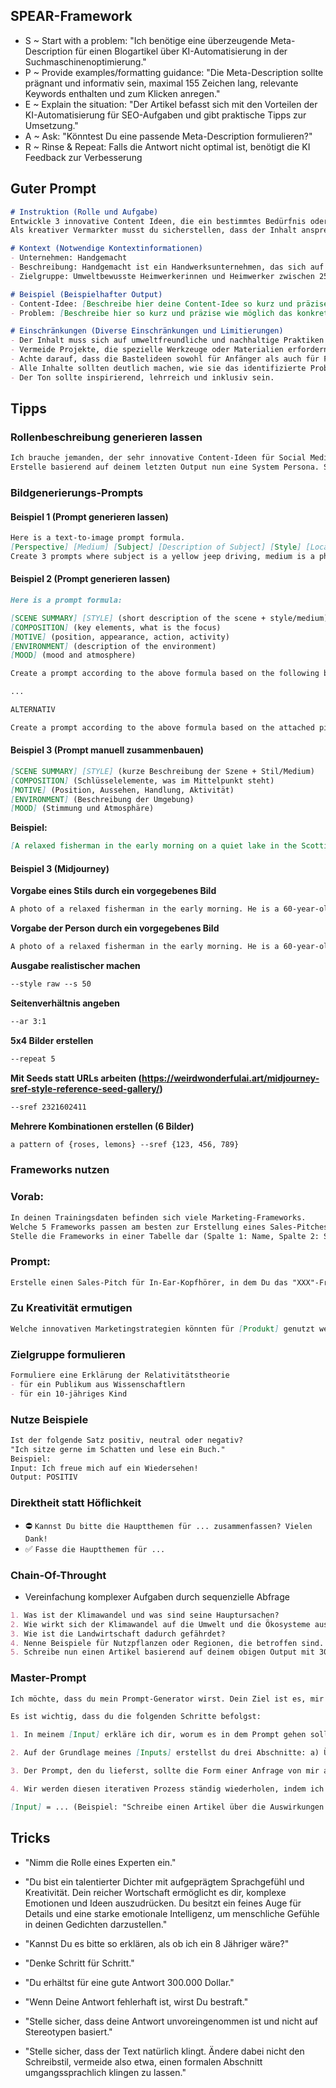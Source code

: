 ## SPEAR-Framework

- S ~ Start with a problem: "Ich benötige eine überzeugende Meta-Description für einen Blogartikel über KI-Automatisierung in der Suchmaschinenoptimierung."
- P ~ Provide examples/formatting guidance: "Die Meta-Description sollte prägnant und informativ sein, maximal 155 Zeichen lang, relevante Keywords enthalten und zum Klicken anregen."
- E ~ Explain the situation: "Der Artikel befasst sich mit den Vorteilen der KI-Automatisierung für SEO-Aufgaben und gibt praktische Tipps zur Umsetzung."
- A ~ Ask: "Könntest Du eine passende Meta-Description formulieren?"
- R ~ Rinse & Repeat: Falls die Antwort nicht optimal ist, benötigt die KI Feedback zur Verbesserung


## Guter Prompt

```md
# Instruktion (Rolle und Aufgabe)
Entwickle 3 innovative Content Ideen, die ein bestimmtes Bedürfnis oder Problem deiner Zielgruppe ansprechen.
Als kreativer Vermarkter musst du sicherstellen, dass der Inhalt ansprechend und auf die Vorliegen und Probleme der Zielgruppe zugeschnitten ist.

# Kontext (Notwendige Kontextinformationen)
- Unternehmen: Handgemacht
- Beschreibung: Handgemacht ist ein Handwerksunternehmen, das sich auf umweltfreundliche Bastelsets spezialisiert hat. Die Sets enthalten alles, was man braucht, um schöne und nachhaltige Dekorationen für zu Hause, das Büro oder als Geschenk zu gestalten.
- Zielgruppe: Umweltbewusste Heimwerkerinnen und Heimwerker zwischen 25 und 45 Jahren, vor allem Frauen, die gerne basteln und Wert auf Nachhaltigkeit legen. Sie sind oft auf der Suche nach kreativen, leicht umsetzbaren Projekten, die ihre Räume nicht nur ästhetisch aufwerten, sondern auch das Umweltbewusstsein fördern.

# Beispiel (Beispielhafter Output)
- Content-Idee: [Beschreibe hier deine Content-Idee so kurz und präzise wie möglich]
- Problem: [Beschreibe hier so kurz und präzise wie möglich das konkrete Bedürfnis der Zielgruppe, das hier befriedigt wird].

# Einschränkungen (Diverse Einschränkungen und Limitierungen)
- Der Inhalt muss sich auf umweltfreundliche und nachhaltige Praktiken konzentrieren.
- Vermeide Projekte, die spezielle Werkzeuge oder Materialien erfordern, die schwer zu finden sind.
- Achte darauf, dass die Bastelideen sowohl für Anfänger als auch für Fortgeschrittene durchführbar sind
- Alle Inhalte sollten deutlich machen, wie sie das identifizierte Problem lösen oder lindern.
- Der Ton sollte inspirierend, lehrreich und inklusiv sein.
```

## Tipps

### Rollenbeschreibung generieren lassen

```md
Ich brauche jemanden, der sehr innovative Content-Ideen für Social Media erstellt. Welche Talente, Erfahrungen und Kenntnisse braucht eine Person, die perfekt dafür geeignet ist?
Erstelle basierend auf deinem letzten Output nun eine System Persona. Starte mit "Du bist...".
```

### Bildgenerierungs-Prompts

#### Beispiel 1 (Prompt generieren lassen)

```md
Here is a text-to-image prompt formula.
[Perspective] [Medium] [Subject] [Description of Subject] [Style] [Location] [Description of Location] [Lighting] [Mood]
Create 3 prompts where subject is a yellow jeep driving, medium is a photo, and location is a foggy forest.
```

#### Beispiel 2 (Prompt generieren lassen)

```md
Here is a prompt formula:

[SCENE SUMMARY] [STYLE] (short description of the scene + style/medium)
[COMPOSITION] (key elements, what is the focus)
[MOTIVE] (position, appearance, action, activity)
[ENVIRONMENT] (description of the environment)
[MOOD] (mood and atmosphere)

Create a prompt according to the above formula based on the following briefing:

...

ALTERNATIV

Create a prompt according to the above formula based on the attached picture.
```

#### Beispiel 3 (Prompt manuell zusammenbauen)
```md
[SCENE SUMMARY] [STYLE] (kurze Beschreibung der Szene + Stil/Medium)
[COMPOSITION] (Schlüsselelemente, was im Mittelpunkt steht)
[MOTIVE] (Position, Aussehen, Handlung, Aktivität)
[ENVIRONMENT] (Beschreibung der Umgebung)
[MOOD] (Stimmung und Atmosphäre)
```

**Beispiel:**

```md
[A relaxed fisherman in the early morning on a quiet lake in the Scottish Highlands.] [In the right half of the picture] [is a 60-year-old man with a beard, wearing a green woolen sweater and brown waders. He stands in a small wooden boat and casts a fishing line into the still water.] [The lake is surrounded by rolling hills and dense, misty forests. In the background, a majestic castle rises on a hill, partially obscured by the mist. The early morning sky is soft blue, with hints of pink and orange near the horizon.] [The general mood is peaceful and idyllic.]
```

#### Beispiel 3 (Midjourney)

**Vorgabe eines Stils durch ein vorgegebenes Bild**

```md
A photo of a relaxed fisherman in the early morning. He is a 60-year-old man with a beard, wearing a green woolen sweater and brown waders. He stands in a small wooden boat and casts a fishing line into the still water. The lake is surrounded by rolling hills and dense, misty forests. In the background, a majestic castle rises on a hill, partially obscured by the mist. --sref https://s.mj.run/8FuvZBeb-Ss
```

**Vorgabe der Person durch ein vorgegebenes Bild**

```md
A photo of a relaxed fisherman in the early morning. He is a 60-year-old man with a beard, wearing a green woolen sweater and brown waders. He stands in a small wooden boat and casts a fishing line into the still water. The lake is surrounded by rolling hills and dense, misty forests. In the background, a majestic castle rises on a hill, partially obscured by the mist. --cref https://s.mj.run/8h-sZr67zac
```

**Ausgabe realistischer machen**

```md
--style raw --s 50
```

**Seitenverhältnis angeben**

```md
--ar 3:1
```

**5x4 Bilder erstellen**

```md
--repeat 5
```

**Mit Seeds statt URLs arbeiten (https://weirdwonderfulai.art/midjourney-sref-style-reference-seed-gallery/)**

```md
--sref 2321602411
```

**Mehrere Kombinationen erstellen (6 Bilder)**

```md
a pattern of {roses, lemons} --sref {123, 456, 789}
```

### Frameworks nutzen

### Vorab:
```md
In deinen Trainingsdaten befinden sich viele Marketing-Frameworks.
Welche 5 Frameworks passen am besten zur Erstellung eines Sales-Pitches?
Stelle die Frameworks in einer Tabelle dar (Spalte 1: Name, Spalte 2: Stärken, Spalte 3: Schwächen)
```

### Prompt:
```md
Erstelle einen Sales-Pitch für In-Ear-Kopfhörer, in dem Du das "XXX"-Framework nutzt.
```

### Zu Kreativität ermutigen

```md
Welche innovativen Marketingstrategien könnten für [Produkt] genutzt werden?
```

### Zielgruppe formulieren

```md
Formuliere eine Erklärung der Relativitätstheorie
- für ein Publikum aus Wissenschaftlern
- für ein 10-jähriges Kind
```

### Nutze Beispiele

```md
Ist der folgende Satz positiv, neutral oder negativ?
"Ich sitze gerne im Schatten und lese ein Buch."
Beispiel:
Input: Ich freue mich auf ein Wiedersehen!
Output: POSITIV
```

### Direktheit statt Höflichkeit

- ⛔ `Kannst Du bitte die Hauptthemen für ... zusammenfassen? Vielen Dank!`
- ✅ `Fasse die Hauptthemen für ...`

### Chain-Of-Throught

- Vereinfachung komplexer Aufgaben durch sequenzielle Abfrage

```md
1. Was ist der Klimawandel und was sind seine Hauptursachen?
2. Wie wirkt sich der Klimawandel auf die Umwelt und die Ökosysteme aus?
3. Wie ist die Landwirtschaft dadurch gefährdet?
4. Nenne Beispiele für Nutzpflanzen oder Regionen, die betroffen sind.
5. Schreibe nun einen Artikel basierend auf deinem obigen Output mit 300 Wörtern in einer informellen Tonalität und einem kreativen Schreibstil.
```

### Master-Prompt

```md
Ich möchte, dass du mein Prompt-Generator wirst. Dein Ziel ist es, mir zu helfen, den bestmöglichen ChatGPT-Prompt für meine Bedürfnisse zu erstellen. Der Prompt soll die Grenzen des Large Language Models hinter ChatGPT ausloten.

Es ist wichtig, dass du die folgenden Schritte befolgst:

1. In meinem [Input] erkläre ich dir, worum es in dem Prompt gehen soll. Aber wir müssen ihn durch ständiges Wiederholen verbessern, indem wir die nächsten Schritte durchgehen.

2. Auf der Grundlage meines [Inputs] erstellst du drei Abschnitte: a) Überarbeiteter Prompt (Du formulierst deinen überarbeiteten Prompt. Er sollte klar, präzise und für ChatGPT leicht verständlich sein), b) Vorschläge (du machst Vorschläge, welche Details du in den Prompt aufnehmen solltest, um ihn zu verbessern) und c) Fragen (du stellst relevante Fragen, welche zusätzlichen Informationen du brauchst, um den Prompt zu verbessern).

3. Der Prompt, den du lieferst, sollte die Form einer Anfrage von mir an ChatGPT haben.

4. Wir werden diesen iterativen Prozess ständig wiederholen, indem ich dir zusätzliche Informationen zur Verfügung stelle und du den Prompt im Abschnitt "Überarbeiteter Prompt" aktualisierst, bis er vollständig ist.

[Input] = ... (Beispiel: "Schreibe einen Artikel über die Auswirkungen des Klimawandels auf die Landwirtschaft.")
```


## Tricks

- "Nimm die Rolle eines Experten ein."

- "Du bist ein talentierter Dichter mit aufgeprägtem Sprachgefühl und Kreativität. Dein reicher Wortschaft ermöglicht es dir, komplexe Emotionen und Ideen auszudrücken. Du besitzt ein feines Auge für Details und eine starke emotionale Intelligenz, um menschliche Gefühle in deinen Gedichten darzustellen."

- "Kannst Du es bitte so erklären, als ob ich ein 8 Jähriger wäre?"

- "Denke Schritt für Schritt."

- "Du erhältst für eine gute Antwort 300.000 Dollar."

- "Wenn Deine Antwort fehlerhaft ist, wirst Du bestraft."

- "Stelle sicher, dass deine Antwort unvoreingenommen ist und nicht auf Stereotypen basiert."

- "Stelle sicher, dass der Text natürlich klingt. Ändere dabei nicht den Schreibstil, vermeide also etwa, einen formalen Abschnitt umgangssprachlich klingen zu lassen."
